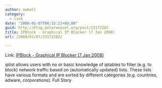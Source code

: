 ```yaml
---
author: awball
category:
  - link
date: "2008-01-07T08:15:21+00:00"
guid: http://blog.polarweasel.org/post/23172282
title: IPBlock - Graphical IP Blocker (7 Jan 2008)
url: /2008/01/07/23172282/

---
```

Link: [IPBlock - Graphical IP Blocker (7 Jan 2008)](http://RootPrompt.org/article.php3?article=11443)

iplist allows users with no or basic knowledge of iptables to filter (e.g. to block) network traffic based on (automatically updated) lists. These lists have various formats and are sorted by different categories (e.g. countries, adware, corporations). Full Story

